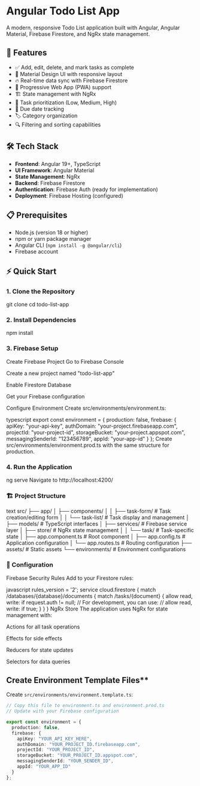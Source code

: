 # Angular Todo List App

A modern, responsive Todo List application built with Angular, Angular Material, Firebase Firestore, and NgRx state management.

## 🚀 Features

- ✅ Add, edit, delete, and mark tasks as complete
- 🎨 Material Design UI with responsive layout
- 🔥 Real-time data sync with Firebase Firestore
- 📱 Progressive Web App (PWA) support
- 🏗️ State management with NgRx
- 🎯 Task prioritization (Low, Medium, High)
- 📅 Due date tracking
- 🏷️ Category organization
- 🔍 Filtering and sorting capabilities

## 🛠️ Tech Stack

- **Frontend**: Angular 19+, TypeScript
- **UI Framework**: Angular Material
- **State Management**: NgRx
- **Backend**: Firebase Firestore
- **Authentication**: Firebase Auth (ready for implementation)
- **Deployment**: Firebase Hosting (configured)

## 📋 Prerequisites

- Node.js (version 18 or higher)
- npm or yarn package manager
- Angular CLI (`npm install -g @angular/cli`)
- Firebase account

## ⚡ Quick Start

### 1. Clone the Repository

git clone <your-repository-url>
cd todo-list-app

### 2. Install Dependencies

npm install

### 3. Firebase Setup

Create Firebase Project
Go to Firebase Console

Create a new project named "todo-list-app"

Enable Firestore Database

Get your Firebase configuration

Configure Environment
Create src/environments/environment.ts:

typescript
export const environment = {
  production: false,
  firebase: {
    apiKey: "your-api-key",
    authDomain: "your-project.firebaseapp.com",
    projectId: "your-project-id",
    storageBucket: "your-project.appspot.com",
    messagingSenderId: "123456789",
    appId: "your-app-id"
  }
};
Create src/environments/environment.prod.ts with the same structure for production.

### 4. Run the Application

ng serve
Navigate to http://localhost:4200/

### 🏗️ Project Structure
text
src/
├── app/
│   ├── components/
│   │   ├── task-form/          # Task creation/editing form
│   │   └── task-list/          # Task display and management
│   ├── models/                 # TypeScript interfaces
│   ├── services/               # Firebase service layer
│   ├── store/                  # NgRx state management
│   │   └── task/               # Task-specific state
│   ├── app.component.ts        # Root component
│   ├── app.config.ts           # Application configuration
│   └── app.routes.ts           # Routing configuration
├── assets/                     # Static assets
└── environments/               # Environment configurations

### 🔧 Configuration
Firebase Security Rules
Add to your Firestore rules:

javascript
rules_version = '2';
service cloud.firestore {
  match /databases/{database}/documents {
    match /tasks/{document} {
      allow read, write: if request.auth != null;
      // For development, you can use:
      // allow read, write: if true;
    }
  }
}
NgRx Store
The application uses NgRx for state management with:

Actions for all task operations

Effects for side effects

Reducers for state updates

Selectors for data queries


## Create Environment Template Files**

Create `src/environments/environment.template.ts`:
```typescript
// Copy this file to environment.ts and environment.prod.ts
// Update with your Firebase configuration

export const environment = {
  production: false,
  firebase: {
    apiKey: "YOUR_API_KEY_HERE",
    authDomain: "YOUR_PROJECT_ID.firebaseapp.com",
    projectId: "YOUR_PROJECT_ID",
    storageBucket: "YOUR_PROJECT_ID.appspot.com",
    messagingSenderId: "YOUR_SENDER_ID",
    appId: "YOUR_APP_ID"
  }
};

